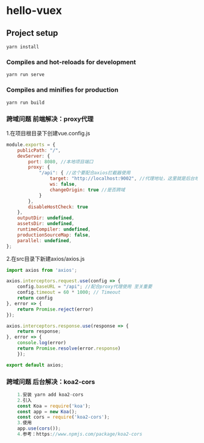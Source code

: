# hello-vuex

## Project setup
```
yarn install
```

### Compiles and hot-reloads for development
```
yarn run serve
```

### Compiles and minifies for production
```
yarn run build
```

### 跨域问题 前端解决：proxy代理
1.在项目根目录下创建vue.config.js
```js
module.exports = {
    publicPath: "/",
    devServer: {
        port: 8080, //本地项目端口
        proxy: {
            "/api": { //这个要配合axios拦截器使用
                target: "http://localhost:9002", //代理地址，这里就是后台地址
                ws: false,
                changeOrigin: true //是否跨域
            }
        },
        disableHostCheck: true
    },
    outputDir: undefined,
    assetsDir: undefined,
    runtimeCompiler: undefined,
    productionSourceMap: false,
    parallel: undefined,
};

```
2.在src目录下新建axios/axios.js
```js
import axios from 'axios';

axios.interceptors.request.use(config => {
    config.baseURL = "/api"; //配合proxy代理使用 至关重要
    config.timeout = 60 * 1000; // Timeout
    return config
}, error => {
    return Promise.reject(error)
});

axios.interceptors.response.use(response => {
    return response;
}, error => {
    console.log(error)
    return Promise.resolve(error.response)
    });

export default axios;

```
### 跨域问题 后台解决：koa2-cors
```js
    1.安装 yarn add koa2-cors
    2.引入 
    const Koa = require('koa');
    const app = new Koa();
    const cors = require('koa2-cors');
    3.使用
    app.use(cors());
    4.参考：https://www.npmjs.com/package/koa2-cors
```
